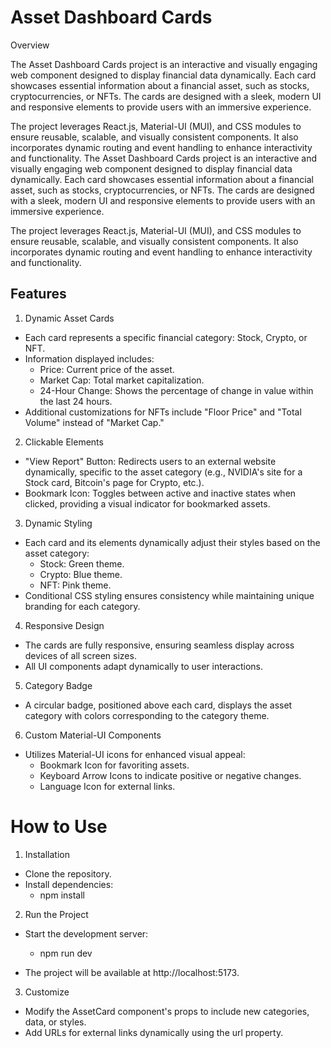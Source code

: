 # Asset Dashboard Cards

Overview

The Asset Dashboard Cards project is an interactive and visually engaging web component designed to display financial data dynamically. Each card showcases essential information about a financial asset, such as stocks, cryptocurrencies, or NFTs. The cards are designed with a sleek, modern UI and responsive elements to provide users with an immersive experience.

The project leverages React.js, Material-UI (MUI), and CSS modules to ensure reusable, scalable, and visually consistent components. It also incorporates dynamic routing and event handling to enhance interactivity and functionality.
The Asset Dashboard Cards project is an interactive and visually engaging web component designed to display financial data dynamically. Each card showcases essential information about a financial asset, such as stocks, cryptocurrencies, or NFTs. The cards are designed with a sleek, modern UI and responsive elements to provide users with an immersive experience.

The project leverages React.js, Material-UI (MUI), and CSS modules to ensure reusable, scalable, and visually consistent components. It also incorporates dynamic routing and event handling to enhance interactivity and functionality.

## Features

1. Dynamic Asset Cards

- Each card represents a specific financial category: Stock, Crypto, or NFT.
- Information displayed includes:
  - Price: Current price of the asset.
  - Market Cap: Total market capitalization.
  - 24-Hour Change: Shows the percentage of change in value within the last 24 hours.
- Additional customizations for NFTs include "Floor Price" and "Total Volume" instead of "Market Cap."

2. Clickable Elements

- "View Report" Button: Redirects users to an external website dynamically, specific to the asset category (e.g., NVIDIA's site for a Stock card, Bitcoin's page for Crypto, etc.).
- Bookmark Icon: Toggles between active and inactive states when clicked, providing a visual indicator for bookmarked assets.

3. Dynamic Styling

- Each card and its elements dynamically adjust their styles based on the asset category:
  - Stock: Green theme.
  - Crypto: Blue theme.
  - NFT: Pink theme.
- Conditional CSS styling ensures consistency while maintaining unique branding for each category.

4. Responsive Design

- The cards are fully responsive, ensuring seamless display across devices of all screen sizes.
- All UI components adapt dynamically to user interactions.

5. Category Badge

- A circular badge, positioned above each card, displays the asset category with colors corresponding to the category theme.

6. Custom Material-UI Components

- Utilizes Material-UI icons for enhanced visual appeal:
  - Bookmark Icon for favoriting assets.
  - Keyboard Arrow Icons to indicate positive or negative changes.
  - Language Icon for external links.

# How to Use

1. Installation

- Clone the repository.
- Install dependencies:
  - npm install

2. Run the Project

- Start the development server:

  - npm run dev

- The project will be available at http://localhost:5173.

3. Customize

- Modify the AssetCard component's props to include new categories, data, or styles.
- Add URLs for external links dynamically using the url property.
